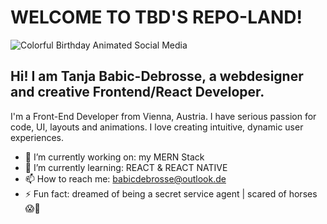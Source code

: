 # WELCOME TO TBD'S REPO-LAND!

![Colorful Birthday Animated Social Media](https://user-images.githubusercontent.com/58664635/88582381-ea96cf80-d04e-11ea-8869-8259b96337fc.gif)

## Hi! I am Tanja Babic-Debrosse, a webdesigner and creative Frontend/React Developer.
I'm a Front-End Developer from Vienna, Austria.
I have serious passion for code, UI, layouts and animations. I love creating intuitive, dynamic user experiences.



- 🔭 I’m currently working on: my MERN Stack 
- 🌱 I’m currently learning: REACT & REACT NATIVE
- 📫 How to reach me: babicdebrosse@outlook.de
- ⚡ Fun fact: dreamed of being a secret service agent | scared of horses 😱🐴

